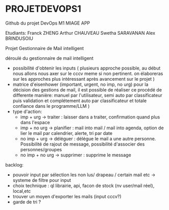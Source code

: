 # PROJETDEVOPS1
Github du projet DevOps M1 MIAGE APP

Etudiants:
Franck ZHENG
Arthur CHAUVEAU
Swetha SARAVANAN
Alex BRINDUSOIU

Projet Gestionnaire de Mail intelligent

déroulé du gestionnaire de mail intelligent
- possibilité d'obtenir les inputs ( plusieurs approche possible, au début nous allons nous axer sur le cccv meme si non pertinent. on élaboreras sur les approches plus intéressant après avancement sur le projet )
- matrice d'eisenhower (important, urgent, no imp, no urg) pour la décision des gestions de mail, il est possible de réaliser ce procédé de differente manière: manuel par l'utilisateur, semi auto par classificateur puis validation et complétement auto par classificateur et totale confiance dans le programme/LLM )
- type d'action: 
  - imp + urg -> traiter : laisser dans a traiter, confirmation quand plus dans l'espace
  - imp + no urg -> planifier : mail into mail / mail into agenda, option de lier le mail par calendrier, alerte, tri par date
  - no imp + urg -> déléguer : délégue le mail a une autre personne. Possibilité de rajout de message, possibilité d'associer des personnes/groupes 
  - no imp + no urg -> supprimer : supprime le message

backlog:
- pouvoir input par sélection les non lus/ drapeau / certain mail etc -> systeme de filtre pour input
- choix technique : ql librairie, api, facon de stock (nv user/mail réel),  local,etc
- trouver un moyen d'exporter les mails (input cccv?)
- garde de tri ?
